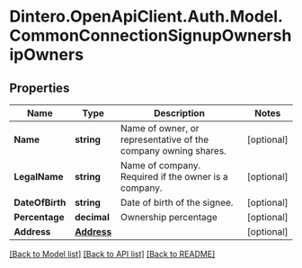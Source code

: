 # Dintero.OpenApiClient.Auth.Model.CommonConnectionSignupOwnershipOwners

## Properties

Name | Type | Description | Notes
------------ | ------------- | ------------- | -------------
**Name** | **string** | Name of owner, or representative of the company owning shares. | [optional] 
**LegalName** | **string** | Name of company. Required if the owner is a company. | [optional] 
**DateOfBirth** | **string** | Date of birth of the signee. | [optional] 
**Percentage** | **decimal** | Ownership percentage | [optional] 
**Address** | [**Address**](Address.md) |  | [optional] 

[[Back to Model list]](../README.md#documentation-for-models) [[Back to API list]](../README.md#documentation-for-api-endpoints) [[Back to README]](../README.md)

